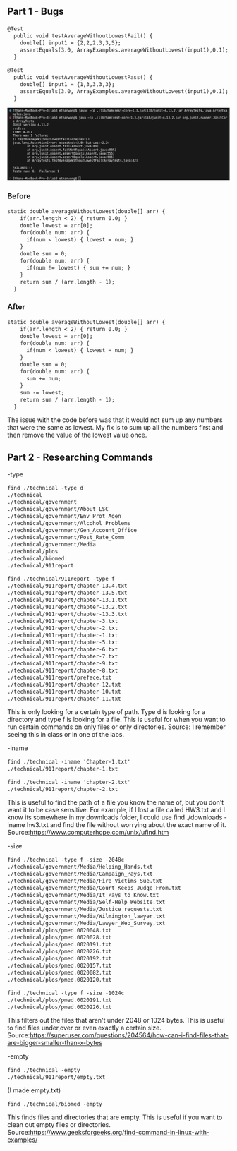 ## Part 1 - Bugs
```
@Test
  public void testAverageWithoutLowestFail() {
    double[] input1 = {2,2,2,3,3,5};
    assertEquals(3.0, ArrayExamples.averageWithoutLowest(input1),0.1);
  }
```
```
@Test
  public void testAverageWithoutLowestPass() {
    double[] input1 = {1,3,3,3,3};
    assertEquals(3.0, ArrayExamples.averageWithoutLowest(input1),0.1);
  }
```
![Image](Sympton.png)
### Before
```
static double averageWithoutLowest(double[] arr) {
    if(arr.length < 2) { return 0.0; }
    double lowest = arr[0];
    for(double num: arr) {
      if(num < lowest) { lowest = num; }
    }
    double sum = 0;
    for(double num: arr) {
      if(num != lowest) { sum += num; }
    }
    return sum / (arr.length - 1);
  }
```
### After
```
static double averageWithoutLowest(double[] arr) {
    if(arr.length < 2) { return 0.0; }
    double lowest = arr[0];
    for(double num: arr) {
      if(num < lowest) { lowest = num; }
    }
    double sum = 0;
    for(double num: arr) {
      sum += num;
    }
    sum -= lowest;
    return sum / (arr.length - 1);
  }
```
The issue with the code before was that it would not sum up any numbers that were the same as lowest. My fix is to sum up all the numbers first and then remove the value of the lowest value once.
## Part 2 - Researching Commands
-type
```
find ./technical -type d                 
./technical
./technical/government
./technical/government/About_LSC
./technical/government/Env_Prot_Agen
./technical/government/Alcohol_Problems
./technical/government/Gen_Account_Office
./technical/government/Post_Rate_Comm
./technical/government/Media
./technical/plos
./technical/biomed
./technical/911report
```
```
find ./technical/911report -type f 
./technical/911report/chapter-13.4.txt
./technical/911report/chapter-13.5.txt
./technical/911report/chapter-13.1.txt
./technical/911report/chapter-13.2.txt
./technical/911report/chapter-13.3.txt
./technical/911report/chapter-3.txt
./technical/911report/chapter-2.txt
./technical/911report/chapter-1.txt
./technical/911report/chapter-5.txt
./technical/911report/chapter-6.txt
./technical/911report/chapter-7.txt
./technical/911report/chapter-9.txt
./technical/911report/chapter-8.txt
./technical/911report/preface.txt
./technical/911report/chapter-12.txt
./technical/911report/chapter-10.txt
./technical/911report/chapter-11.txt
```
This is only looking for a certain type of path. Type d is looking for a directory and type f is looking for a file. This is useful for when you want to run certain commands on only files or only directories. 
Source: I remember seeing this in class or in one of the labs.

-iname
```
find ./technical -iname 'Chapter-1.txt'
./technical/911report/chapter-1.txt
```
```
find ./technical -iname 'chapter-2.txt'
./technical/911report/chapter-2.txt
```
This is useful to find the path of a file you know the name of, but you don't want it to be case sensitive. For example, if I lost a file called HW3.txt and I know its somewhere in my downloads folder, I could use find ./downloads -iname hw3.txt and find the file without worrying about the exact name of it. 
Source:https://www.computerhope.com/unix/ufind.htm

-size
```
find ./technical -type f -size -2048c
./technical/government/Media/Helping_Hands.txt
./technical/government/Media/Campaign_Pays.txt
./technical/government/Media/Fire_Victims_Sue.txt
./technical/government/Media/Court_Keeps_Judge_From.txt
./technical/government/Media/It_Pays_to_Know.txt
./technical/government/Media/Self-Help_Website.txt
./technical/government/Media/Justice_requests.txt
./technical/government/Media/Wilmington_lawyer.txt
./technical/government/Media/Lawyer_Web_Survey.txt
./technical/plos/pmed.0020048.txt
./technical/plos/pmed.0020028.txt
./technical/plos/pmed.0020191.txt
./technical/plos/pmed.0020226.txt
./technical/plos/pmed.0020192.txt
./technical/plos/pmed.0020157.txt
./technical/plos/pmed.0020082.txt
./technical/plos/pmed.0020120.txt
```
```
find ./technical -type f -size -1024c
./technical/plos/pmed.0020191.txt
./technical/plos/pmed.0020226.txt
```
This filters out the files that aren't under 2048 or 1024 bytes. This is useful to find files under,over or even exactly a certain size.
Source:https://superuser.com/questions/204564/how-can-i-find-files-that-are-bigger-smaller-than-x-bytes

-empty
```
find ./technical -empty
./technical/911report/empty.txt
```
(I made empty.txt)
```
find ./technical/biomed -empty
```
This finds files and directories that are empty. This is useful if you want to clean out empty files or directories.
Source:https://www.geeksforgeeks.org/find-command-in-linux-with-examples/
